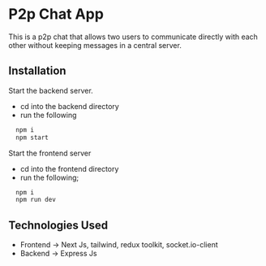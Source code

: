 # P2p Chat App

This is a p2p chat that allows two users to communicate directly with each other without keeping messages in a central server.

## Installation

Start the backend server.

- cd into the backend directory
- run the following

```bash
  npm i
  npm start
```

Start the frontend server

- cd into the frontend directory
- run the following;

```bash
  npm i
  npm run dev
```

## Technologies Used

- Frontend -> Next Js, tailwind, redux toolkit, socket.io-client
- Backend -> Express Js
